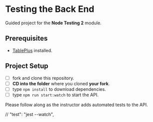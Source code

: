 # Testing the Back End

Guided project for the **Node Testing 2** module.

## Prerequisites

- [TablePlus](https://tableplus.com) installed.

## Project Setup

- [ ] fork and clone this repository.
- [ ] **CD into the folder** where you cloned **your fork**.
- [ ] type `npm install` to download dependencies.
- [ ] type `npm run start:watch` to start the API.

Please follow along as the instructor adds automated tests to the API.

// "test": "jest --watch",